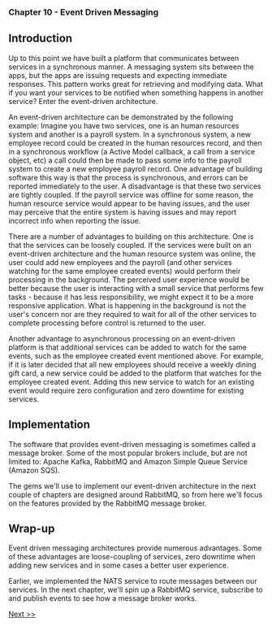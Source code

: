 ### Chapter 10 - Event Driven Messaging

## Introduction

Up to this point we have built a platform that communicates between services in a synchronous manner. A messaging system sits between the apps, but the apps are issuing requests and expecting immediate responses. This pattern works great for retrieving and modifying data. What if you want your services to be notified when something happens in another service? Enter the event-driven architecture.

An event-driven architecture can be demonstrated by the following example: Imagine you have two services, one is an human resources system and another is a payroll system. In a synchronous system, a new employee record could be created in the human resources record, and then in a synchronous workflow (a Active Model callback, a call from a service object, etc) a call could then be made to pass some info to the payroll system to create a new employee payroll record. One advantage of building software this way is that the process is synchronous, and errors can be reported immediately to the user. A disadvantage is that these two services are tightly coupled. If the payroll service was offline for some reason, the human resource service would appear to be having issues, and the user may perceive that the entire system is having issues and may report incorrect info when reporting the issue.

There are a number of advantages to building on this architecture. One is that the services can be loosely coupled. If the services were built on an event-driven architecture and the human resource system was online, the user could add new employees and the payroll (and other services watching for the same employee created events) would perform their processing in the background. The perceived user experience would be better because the user is interacting with a small service that performs few tasks - because it has less responsibility, we might expect it to be a more responsive application. What is happening in the background is not the user's concern nor are they required to wait for all of the other services to complete processing before control is returned to the user.

Another advantage to asynchronous processing on an event-driven platform is that additional services can be added to watch for the same events, such as the employee created event mentioned above. For example, if it is later decided that all new employees should receive a weekly dining gift card, a new service could be added to the platform that watches for the employee created event. Adding this new service to watch for an existing event would require zero configuration and zero downtime for existing services.

## Implementation

The software that provides event-driven messaging is sometimes called a message broker. Some of the most popular brokers include, but are not limited to: Apache Kafka, RabbitMQ and Amazon Simple Queue Service (Amazon SQS).

The gems we'll use to implement our event-driven architecture in the next couple of chapters are designed around RabbitMQ, so from here we'll focus on the features provided by the RabbitMQ message broker.

## Wrap-up

Event driven messaging architectures provide numerous advantages. Some of these advantages are loose-coupling of services, zero downtime when adding new services and in some cases a better user experience.

Earlier, we implemented the NATS service to route messages between our services. In the next chapter, we'll spin up a RabbitMQ service, subscribe to and publish events to see how a message broker works.

[Next >>](120-chapter-11.md)
